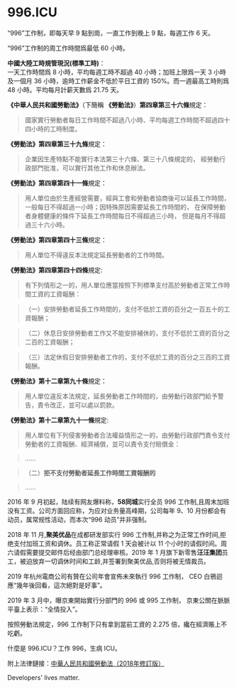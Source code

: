 996.ICU
===
“996”工作制，即每天早 9 點到崗，一直工作到晚上 9 點，每週工作 6 天。

“996”工作制的周工作時間爲最低 60 小時。

**中國大陸工時規管現況(標準工時)**：  
一天工作時間爲 8 小時，平均每週工時不超過 40 小時；加班上限爲一天 3 小時及一個月 36 小時，逾時工作薪金不低於平日工資的 150%。而一週最高工時則爲 48 小時。平均每月計薪天數爲 21.75 天。

**《中華人民共和國勞動法》**（下簡稱 **《勞動法》**）**第四章第三十六條**規定：

> 國家實行勞動者每日工作時間不超過八小時、平均每週工作時間不超過四十四小時的工時制度。

**《勞動法》第四章第三十九條**規定：

> 企業因生產特點不能實行本法第三十六條、第三十八條規定的，
> 經勞動行政部門批准，可以實行其他工作和休息辦法。

**《勞動法》第四章第四十一條**規定：

> 用人單位由於生產經營需要，經與工會和勞動者協商後可以延長工作時間，
> 一般每日不得超過一小時；因特殊原因需要延長工作時間的，
> 在保障勞動者身體健康的條件下延長工作時間每日不得超過三小時， 
> 但是每月不得超過三十六小時。

**《勞動法》第四章第四十三條**規定：

> 用人單位不得違反本法規定延長勞動者的工作時間。

**《勞動法》第四章第四十四條**規定:

> 有下列情形之一的，用人單位應當按照下列標準支付高於勞動者正常工作時間工資的工資報酬：

>  （一）安排勞動者延長工作時間的，支付不低於工資的百分之一百五十的工資報酬；

>  （二）休息日安排勞動者工作又不能安排補休的，支付不低於工資的百分之二百的工資報酬；

>  （三）法定休假日安排勞動者工作的，支付不低於工資的百分之三百的工資報酬。

**《勞動法》第十二章第九十條**規定：

> 用人單位違反本法規定，延長勞動者工作時間的，由勞動行政部門給予警告，責令改正，並可以處以罰款。

**《勞動法》第十二章第九十一條**規定:

> 用人單位有下列侵害勞動者合法權益情形之一的，由勞動行政部門責令支付勞動者的工資報酬、經濟補償，並可以責令支付賠償金：

> …… 

>（二）**拒不支付勞動者延長工作時間工資報酬的**

> …… 


2016 年 9 月初起，陆续有网友爆料称，**58同城**实行全员 996 工作制,且周末加班没有工资。公司方面回应称，为应对业务量高峰期，公司每年 9、10 月份都会有动员，属常规性活动，而本次“996 动员”并非强制。

2018 年 11 月,**聚美优品**在成都研发部实行 996 工作制,并称之为正常工作时间,拒绝支付加班工资和调休。员工称正常请假 1 天会被计以 11 个小时的请假时间。周六请假需要提交邮件后经由部门总经理审核。2019 年 1 月旗下新零售**汪汪集团**员工，被迫放弃一切调休时间和工龄,并签署到聚美优品,否则将被无情裁员。

2019 年杭州電商公司有贊在公司年會宣佈未來執行 996 工作制， CEO 白鴉迴應“幾年後回看，這次絕對是好事”。

2019 年 3 月中，曝京東開始實行分部門的 996 或 995 工作制， 京東公關在脈脈平臺上表示：“全情投入”。

按照勞動法規定，996 工作制下只有拿到當前工資的 2.275 倍，纔在經濟賬上不吃虧。

什麼是 996.ICU？工作 996，生病 ICU。

附上法律鏈接：[中華人民共和國勞動法（2018年修訂版）](http://www.npc.gov.cn/npc/xinwen/2019-01/07/content_2070261.htm)

Developers' lives matter.